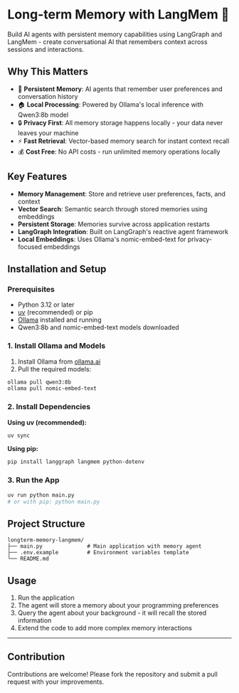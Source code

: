 # Long-term Memory with LangMem 🧠

Build AI agents with persistent memory capabilities using LangGraph and LangMem - create conversational AI that remembers context across sessions and interactions.

## Why This Matters

- 🧠 **Persistent Memory**: AI agents that remember user preferences and conversation history
- 🏠 **Local Processing**: Powered by Ollama's local inference with Qwen3:8b model
- 🔒 **Privacy First**: All memory storage happens locally - your data never leaves your machine
- ⚡ **Fast Retrieval**: Vector-based memory search for instant context recall
- 💰 **Cost Free**: No API costs - run unlimited memory operations locally

## Key Features

- **Memory Management**: Store and retrieve user preferences, facts, and context
- **Vector Search**: Semantic search through stored memories using embeddings
- **Persistent Storage**: Memories survive across application restarts
- **LangGraph Integration**: Built on LangGraph's reactive agent framework
- **Local Embeddings**: Uses Ollama's nomic-embed-text for privacy-focused embeddings

## Installation and Setup

### Prerequisites
- Python 3.12 or later
- [uv](https://docs.astral.sh/uv/) (recommended) or pip
- [Ollama](https://ollama.ai/) installed and running
- Qwen3:8b and nomic-embed-text models downloaded

### 1. Install Ollama and Models

1. Install Ollama from [ollama.ai](https://ollama.ai/)
2. Pull the required models:

```bash
ollama pull qwen3:8b
ollama pull nomic-embed-text
```

### 2. Install Dependencies

**Using uv (recommended):**
```bash
uv sync
```

**Using pip:**
```bash
pip install langgraph langmem python-dotenv
```

### 3. Run the App

```bash
uv run python main.py
# or with pip: python main.py
```

## Project Structure

```
longterm-memory-langmem/
├── main.py              # Main application with memory agent
├── .env.example         # Environment variables template
└── README.md
```

## Usage

1. Run the application
2. The agent will store a memory about your programming preferences
3. Query the agent about your background - it will recall the stored information
4. Extend the code to add more complex memory interactions


---

## Contribution

Contributions are welcome! Please fork the repository and submit a pull request with your improvements.